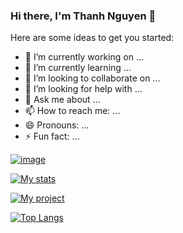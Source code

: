 ### Hi there, I'm Thanh Nguyen 👋

Here are some ideas to get you started:

- 🔭 I’m currently working on ...
- 🌱 I’m currently learning ...
- 👯 I’m looking to collaborate on ...
- 🤔 I’m looking for help with ...
- 💬 Ask me about ...
- 📫 How to reach me: ...
- 😄 Pronouns: ...
- ⚡ Fun fact: ...

[![image](https://img.shields.io/badge/WhatsApp-25D366?style=for-the-badge&logo=whatsapp&logoColor=white)](https://www.google.com.vn)

[![My stats](https://github-readme-stats.vercel.app/api?username=thanhqng1510&hide=prs&count_private=true&show_icons=true&theme=tokyonight)](https://github.com/anuraghazra/github-readme-stats)

[![My project](https://github-readme-stats.vercel.app/api/pin/?username=thanhqng1510&repo=Algorithm)](https://github.com/anuraghazra/github-readme-stats)

[![Top Langs](https://github-readme-stats.vercel.app/api/top-langs/?username=thanhqng1510&layout=compact)](https://github.com/anuraghazra/github-readme-stats)
